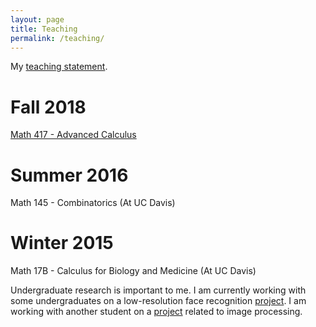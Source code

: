 ```yaml
---
layout: page
title: Teaching
permalink: /teaching/
---
```


My [teaching statement](Teaching_statement_2018.pdf).

# Fall 2018

[Math 417 - Advanced Calculus](math417fall2018.html)

# Summer 2016

Math 145 - Combinatorics (At UC Davis)

# Winter 2015

Math 17B - Calculus for Biology and Medicine (At UC Davis)

Undergraduate research is important to me. I am currently working with some undergraduates on a low-resolution face recognition [project](https://github.com/hkvinge/CSU-low-res-face-recognition). I am working with another student on a [project](https://github.com/lauranolt1/Image-Reconstruction) related to image processing.
